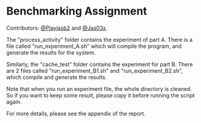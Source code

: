 # Benchmarking Assignment

Contributors: [@Playjasb2](https://github.com/Playjasb2) and [@Jas03x](https://github.com/Jas03x).

The "process_activity" folder contains the experiment of part A. There is a file called "run_experiment_A.sh" which will compile the
program, and generate the results for the system.

Similarly, the "cache_test" folder contains the experiment for part B. There are 2 files called "run_experiment_B1.sh" and
"run_experiment_B2.sh", which compile and generate the results.

Note that when you run an experiment file, the whole directory is cleaned. So if you want to keep some result, please copy it before running
the script again.

For more details, please see the appendix of the report.
